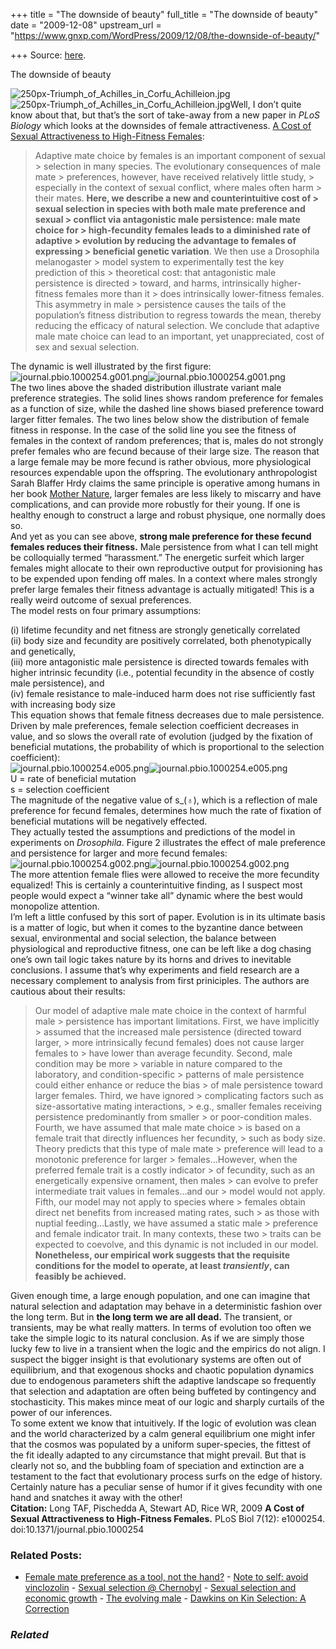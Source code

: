 +++
title = "The downside of beauty"
full_title = "The downside of beauty"
date = "2009-12-08"
upstream_url = "https://www.gnxp.com/WordPress/2009/12/08/the-downside-of-beauty/"

+++
Source: [here](https://www.gnxp.com/WordPress/2009/12/08/the-downside-of-beauty/).

The downside of beauty

![250px-Triumph_of_Achilles_in_Corfu_Achilleion.jpg](https://i0.wp.com/blogs.discovermagazine.com/gnxp/files/250px-Triumph_of_Achilles_in_Corfu_Achilleion.jpg?resize=250%2C112)![250px-Triumph_of_Achilles_in_Corfu_Achilleion.jpg](https://i0.wp.com/blogs.discovermagazine.com/gnxp/files/250px-Triumph_of_Achilles_in_Corfu_Achilleion.jpg?resize=250%2C112)Well, I don’t quite know about that, but that’s the sort of take-away from a new paper in *PLoS Biology* which looks at the downsides of female attractiveness. [A Cost of Sexual Attractiveness to High-Fitness Females](http://www.plosbiology.org/article/info:doi/10.1371/journal.pbio.1000254?utm_source=feedburner&utm_medium=feed&utm_campaign=Feed:+plosbiology/NewArticles+(PLoS+Biology:+New+Articles)&utm_content=Google+Feedfetcher):

> Adaptive mate choice by females is an important component of sexual > selection in many species. The evolutionary consequences of male mate > preferences, however, have received relatively little study, > especially in the context of sexual conflict, where males often harm > their mates. **Here, we describe a new and counterintuitive cost of > sexual selection in species with both male mate preference and sexual > conflict via antagonistic male persistence: male mate choice for > high-fecundity females leads to a diminished rate of adaptive > evolution by reducing the advantage to females of expressing > beneficial genetic variation**. We then use a Drosophila melanogaster > model system to experimentally test the key prediction of this > theoretical cost: that antagonistic male persistence is directed > toward, and harms, intrinsically higher-fitness females more than it > does intrinsically lower-fitness females. This asymmetry in male > persistence causes the tails of the population’s fitness distribution to regress towards the mean, thereby reducing the efficacy of natural selection. We conclude that adaptive male mate choice can lead to an important, yet unappreciated, cost of sex and sexual selection.

The dynamic is well illustrated by the first figure:  
![journal.pbio.1000254.g001.png](https://i0.wp.com/blogs.discovermagazine.com/gnxp/files/journal.pbio.1000254.g001.png?resize=500%2C350)![journal.pbio.1000254.g001.png](https://i0.wp.com/blogs.discovermagazine.com/gnxp/files/journal.pbio.1000254.g001.png?resize=500%2C350)  
The two lines above the shaded distribution illustrate variant male preference strategies. The solid lines shows random preference for females as a function of size, while the dashed line shows biased preference toward larger fitter females. The two lines below show the distribution of female fitness in response. In the case of the solid line you see the fitness of females in the context of random preferences; that is, males do not strongly prefer females who are fecund because of their large size. The reason that a large female may be more fecund is rather obvious, more physiological resources expendable upon the offspring. The evolutionary anthropologist Sarah Blaffer Hrdy claims the same principle is operative among humans in her book [Mother Nature](https://www.amazon.com/exec/obidos/ASIN/0345408934/geneexpressio-20/), larger females are less likely to miscarry and have complications, and can provide more robustly for their young. If one is healthy enough to construct a large and robust physique, one normally does so.  
And yet as you can see above, **strong male preference for these fecund females reduces their fitness.** Male persistence from what I can tell might be colloquially termed “harassment.” The energetic surfeit which larger females might allocate to their own reproductive output for provisioning has to be expended upon fending off males. In a context where males strongly prefer large females their fitness advantage is actually mitigated! This is a really weird outcome of sexual preferences.  
The model rests on four primary assumptions:

  
(i) lifetime fecundity and net fitness are strongly genetically correlated  
(ii) body size and fecundity are positively correlated, both phenotypically and genetically,  
(iii) more antagonistic male persistence is directed towards females with higher intrinsic fecundity (i.e., potential fecundity in the absence of costly male persistence), and  
(iv) female resistance to male-induced harm does not rise sufficiently fast with increasing body size  
This equation shows that female fitness decreases due to male persistence. Driven by male preferences, female selection coefficient decreases in value, and so slows the overall rate of evolution (judged by the fixation of beneficial mutations, the probability of which is proportional to the selection coefficient):  
![journal.pbio.1000254.e005.png](https://i0.wp.com/blogs.discovermagazine.com/gnxp/files/journal.pbio.1000254.e005.png?resize=419%2C28)![journal.pbio.1000254.e005.png](https://i0.wp.com/blogs.discovermagazine.com/gnxp/files/journal.pbio.1000254.e005.png?resize=419%2C28)  
U = rate of beneficial mutation  
s = selection coefficient  
The magnitude of the negative value of s_(♁), which is a reflection of male preference for fecund females, determines how much the rate of fixation of beneficial mutations will be negatively effected.  
They actually tested the assumptions and predictions of the model in experiments on *Drosophila*. Figure 2 illustrates the effect of male preference and persistence for larger and more fecund females:  
![journal.pbio.1000254.g002.png](https://i0.wp.com/blogs.discovermagazine.com/gnxp/files/journal.pbio.1000254.g002.png?resize=500%2C518)![journal.pbio.1000254.g002.png](https://i0.wp.com/blogs.discovermagazine.com/gnxp/files/journal.pbio.1000254.g002.png?resize=500%2C518)  
The more attention female flies were allowed to receive the more fecundity equalized! This is certainly a counterintuitive finding, as I suspect most people would expect a “winner take all” dynamic where the best would monopolize attention.  
I’m left a little confused by this sort of paper. Evolution is in its ultimate basis is a matter of logic, but when it comes to the byzantine dance between sexual, environmental and social selection, the balance between physiological and reproductive fitness, one can be left like a dog chasing one’s own tail logic takes nature by its horns and drives to inevitable conclusions. I assume that’s why experiments and field research are a necessary complement to analysis from first priniciples. The authors are cautious about their results:

> Our model of adaptive male mate choice in the context of harmful male > persistence has important limitations. First, we have implicitly > assumed that the increased male persistence (directed toward larger, > more intrinsically fecund females) does not cause larger females to > have lower than average fecundity. Second, male condition may be more > variable in nature compared to the laboratory, and condition-specific > patterns of male persistence could either enhance or reduce the bias > of male persistence toward larger females. Third, we have ignored > complicating factors such as size-assortative mating interactions, > e.g., smaller females receiving persistence predominantly from smaller > or poor-condition males. Fourth, we have assumed that male mate choice > is based on a female trait that directly influences her fecundity, > such as body size. Theory predicts that this type of male mate > preference will lead to a monotonic preference for larger > females…However, when the preferred female trait is a costly indicator > of fecundity, such as an energetically expensive ornament, then males > can evolve to prefer intermediate trait values in females…and our > model would not apply. Fifth, our model may not apply to species where > females obtain direct net benefits from increased mating rates, such > as those with nuptial feeding…Lastly, we have assumed a static male > preference and female indicator trait. In many contexts, these two > traits can be expected to coevolve, and this dynamic is not included in our model. **Nonetheless, our empirical work suggests that the requisite conditions for the model to operate, at least *transiently*, can feasibly be achieved.**

Given enough time, a large enough population, and one can imagine that natural selection and adaptation may behave in a deterministic fashion over the long term. But in **the long term we are all dead.** The transient, or transients, may be what really matters. In terms of evolution too often we take the simple logic to its natural conclusion. As if we are simply those lucky few to live in a transient when the logic and the empirics do not align. I suspect the bigger insight is that evolutionary systems are often out of equilibrium, and that exogenous shocks and chaotic population dynamics due to endogenous parameters shift the adaptive landscape so frequently that selection and adaptation are often being buffeted by contingency and stochasticity. This makes mince meat of our logic and sharply curtails of the power of our inferences.  
To some extent we know that intuitively. If the logic of evolution was clean and the world characterized by a calm general equilibrium one might infer that the cosmos was populated by a uniform super-species, the fittest of the fit ideally adapted to any circumstance that might prevail. But that is clearly not so, and the bubbling foam of speciation and extinction are a testament to the fact that evolutionary process surfs on the edge of history. Certainly nature has a peculiar sense of humor if it gives fecundity with one hand and snatches it away with the other!  
**Citation:** Long TAF, Pischedda A, Stewart AD, Rice WR, 2009 **A Cost of Sexual Attractiveness to High-Fitness Females.** PLoS Biol 7(12): e1000254. doi:10.1371/journal.pbio.1000254

### Related Posts:

- [Female mate preference as a tool, not the
  hand?](https://www.gnxp.com/WordPress/2008/08/23/female-mate-preference-as-a-tool-not-the-hand/) - [Note to self: avoid
  vinclozolin](https://www.gnxp.com/WordPress/2007/04/03/note-to-self-avoid-vinclozolin/) - [Sexual selection @
  Chernobyl](https://www.gnxp.com/WordPress/2007/07/12/sexual-selection-chernobyl/) - [Sexual selection and economic
  growth](https://www.gnxp.com/WordPress/2012/09/03/sexual-selection-and-economic-growth/) - [The evolving
  male](https://www.gnxp.com/WordPress/2007/11/16/the-evolving-male/) - [Dawkins on Kin Selection: A
  Correction](https://www.gnxp.com/WordPress/2005/09/21/dawkins-on-kin-selection-a-correction/)

### *Related*

[](https://www.addtoany.com/add_to/facebook?linkurl=https%3A%2F%2Fwww.gnxp.com%2FWordPress%2F2009%2F12%2F08%2Fthe-downside-of-beauty%2F&linkname=The%20downside%20of%20beauty "Facebook")[](https://www.addtoany.com/add_to/twitter?linkurl=https%3A%2F%2Fwww.gnxp.com%2FWordPress%2F2009%2F12%2F08%2Fthe-downside-of-beauty%2F&linkname=The%20downside%20of%20beauty "Twitter")[](https://www.addtoany.com/add_to/email?linkurl=https%3A%2F%2Fwww.gnxp.com%2FWordPress%2F2009%2F12%2F08%2Fthe-downside-of-beauty%2F&linkname=The%20downside%20of%20beauty "Email")[](https://www.addtoany.com/share)
